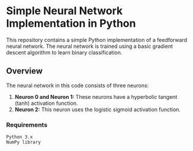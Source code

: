 # Simple Neural Network Implementation in Python

This repository contains a simple Python implementation of a feedforward neural network. The neural network is trained using a basic gradient descent algorithm to learn binary classification.

## Overview

The neural network in this code consists of three neurons:

1. **Neuron 0 and Neuron 1:** These neurons have a hyperbolic tangent (tanh) activation function.
2. **Neuron 2:** This neuron uses the logistic sigmoid activation function.

### Requirements

    Python 3.x
    NumPy library
   
